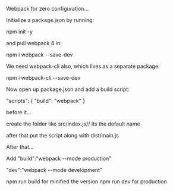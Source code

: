 Webpack for zero configuration...

Initialize a package.json by running:

npm init -y

and pull webpack 4 in:

npm i webpack --save-dev

We need webpack-cli also, which lives as a separate package:

npm i webpack-cli --save-dev

Now open up package.json and add a build script:

"scripts": {
  "build": "webpack"
}



before it...

create the folder like src/index.js// its the default name

after that put the script along with dist/main.js


After that...

Add "build":"webpack --mode production"

"dev":"webpack --mode development"

npm run build for minified the version
npm run dev for production